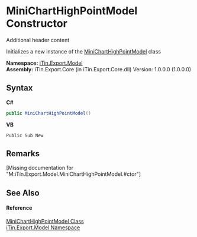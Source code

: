 # MiniChartHighPointModel Constructor 
Additional header content 

Initializes a new instance of the <a href="T_iTin_Export_Model_MiniChartHighPointModel">MiniChartHighPointModel</a> class

**Namespace:**&nbsp;<a href="N_iTin_Export_Model">iTin.Export.Model</a><br />**Assembly:**&nbsp;iTin.Export.Core (in iTin.Export.Core.dll) Version: 1.0.0.0 (1.0.0.0)

## Syntax

**C#**<br />
``` C#
public MiniChartHighPointModel()
```

**VB**<br />
``` VB
Public Sub New
```


## Remarks
\[Missing <remarks> documentation for "M:iTin.Export.Model.MiniChartHighPointModel.#ctor"\]

## See Also


#### Reference
<a href="T_iTin_Export_Model_MiniChartHighPointModel">MiniChartHighPointModel Class</a><br /><a href="N_iTin_Export_Model">iTin.Export.Model Namespace</a><br />